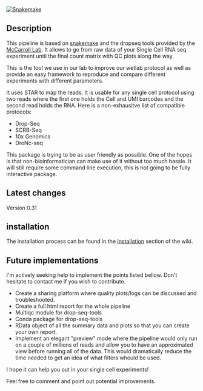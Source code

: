 [![Snakemake](https://img.shields.io/badge/snakemake-≥3.5.2-brightgreen.svg?style=flat-square)](https://snakemake.bitbucket.io)

Description
------------------
This pipeline is based on [snakemake](https://snakemake.readthedocs.io/en/stable/) and the dropseq tools provided by the [McCarroll Lab](http://mccarrolllab.com/dropseq/). It allows to go from raw data of your Single Cell RNA seq experiment until the final count matrix with QC plots along the way.

This is the tool we use in our lab to improve our wetlab protocol as well as provide an easy framework to reproduce and compare different experiments with different parameters.

It uses STAR to map the reads. It is usable for any single cell protocol using two reads where the first one holds the Cell and UMI barcodes and the second read holds the RNA. Here is a non-exhausitve list of compatible protocols:

* Drop-Seq
* SCRB-Seq
* 10x Genomics
* DroNc-seq

This package is trying to be as user friendly as possible. One of the hopes is that non-bioinformatician can make use of it without too much hassle. It will still require some command line execution, this is not going to be fully interactive package.


Latest changes
-----------------

Version 0.31




installation
------------

The installation process can be found in the [Installation](https://github.com/Hoohm/dropSeqPipe/wiki/Installation) section of the wiki.


Future implementations
---------------------------
I'm actively seeking help to implement the points listed bellow. Don't hesitate to contact me if you wish to contribute.

* Create a sharing platform where quality plots/logs can be discussed and troubleshooted.
* Create a full html report for the whole pipeline
* Multiqc module for drop-seq-tools
* Conda package for drop-seq-tools
* RData object of all the summary data and plots so that you can create your own report.
* Implement an elegant "preview" mode where the pipeline would only run on a couple of millions of reads and allow you to have an approximated view before running all of the data. This would dramatically reduce the time needed to get an idea of what filters whould be used.

I hope it can help you out in your single cell experiments!

Feel free to comment and point out potential improvements.